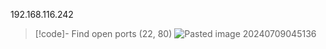 192.168.116.242

>[!code]- Find open ports (22, 80)
>![Pasted image 20240709045136](Pasted%20image%2020240709045136.png)
